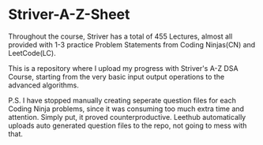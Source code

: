 # Striver-A-Z-Sheet
Throughout the course, Striver has a total of 455 Lectures, almost all provided with 1-3 practice Problem Statements from Coding Ninjas(CN) and LeetCode(LC).

This is a repository where I upload my progress with Striver's A-Z DSA Course, starting from the very basic input output operations to the advanced algorithms.

P.S. I have stopped manually creating seperate question files for each Coding Ninja problems, since it was consuming too much extra time and attention. Simply put, it proved counterproductive. Leethub automatically uploads auto generated question files to the repo, not going to mess with that.
